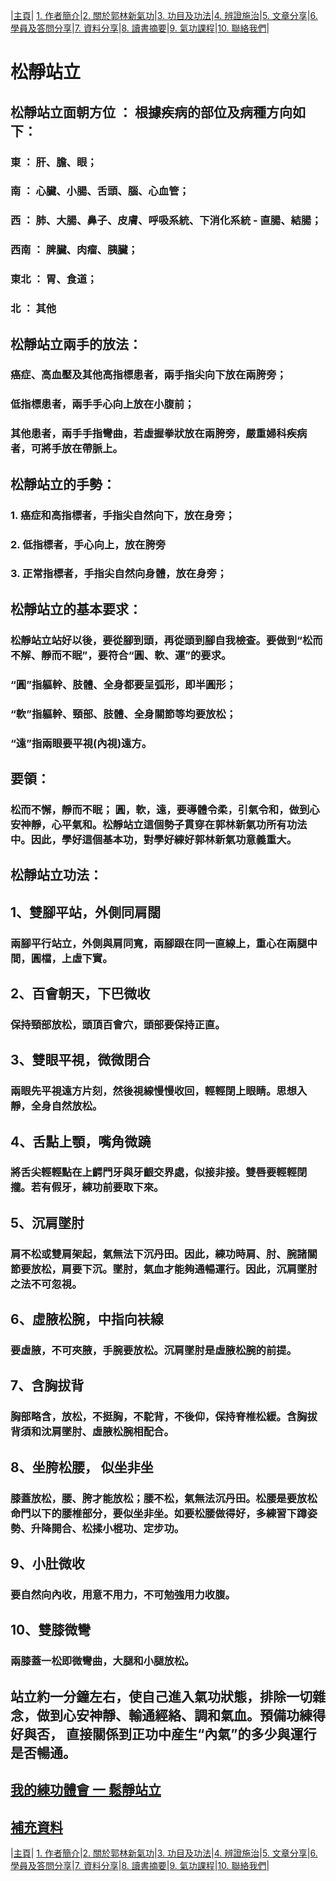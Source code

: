 |[主頁](/README.md)| [1. 作者簡介](/a10.md)|[2. 關於郭林新氣功](/a1.md)|[3. 功目及功法](/a2.md)|[4. 辨證施治](/a3.md)|[5. 文章分享](/a5.md)|[6. 學員及答問分享](/a6.md)|[7. 資料分享](/a7.md)|[8. 讀書摘要](/a4.md)|[9. 氣功課程](/郭林新氣功課程.md)|[10. 聯絡我們](/a9.md)|

# 松靜站立 

## 松靜站立面朝方位 ： 根據疾病的部位及病種方向如下：
### 東 	： 肝、膽、眼；
### 南 	： 心臟、小腸、舌頭、腦、心血管；
### 西 	： 肺、大腸、鼻子、皮膚、呼吸系統、下消化系統 - 直腸、結腸；
### 西南 ： 脾臟、肉瘤、胰臟；
### 東北 ： 胃、食道；
### 北 	： 其他

## 松靜站立兩手的放法：
### 癌症、高血壓及其他高指標患者，兩手指尖向下放在兩胯旁；
### 低指標患者，兩手手心向上放在小腹前；
### 其他患者，兩手手指彎曲，若虛握拳狀放在兩胯旁，嚴重婦科疾病者，可將手放在帶脈上。

## 松靜站立的手勢：
### 1. 癌症和高指標者，手指尖自然向下，放在身旁；
### 2. 低指標者，手心向上，放在胯旁
### 3. 正常指標者，手指尖自然向身體，放在身旁；

## 松靜站立的基本要求：
### 松靜站立站好以後，要從腳到頭，再從頭到腳自我檢查。要做到“松而不解、靜而不眠”，要符合“圓、軟、運”的要求。

### “圓”指軀幹、肢體、全身都要呈弧形，即半圓形；
### “軟”指軀幹、頸部、肢體、全身關節等均要放松；
### “遠”指兩眼要平視(內視)遠方。

## 要領：
### 松而不懈，靜而不眠； 圓，軟，遠，要導體令柔，引氣令和，做到心安神靜，心平氣和。松靜站立這個勢子貫穿在郭林新氣功所有功法中。因此，學好這個基本功，對學好練好郭林新氣功意義重大。

## 松靜站立功法：

## 1、雙腳平站，外側同肩闊
### 兩腳平行站立，外側與肩同寬，兩腳跟在同一直線上，重心在兩腿中間，圓檔，上虛下實。
## 2、百會朝天，下巴微收
### 保持頸部放松，頭頂百會穴，頭部要保持正直。
## 3、雙眼平視，微微閉合
### 兩眼先平視遠方片刻，然後視線慢慢收回，輕輕閉上眼睛。思想入靜，全身自然放松。
## 4、舌點上顎，嘴角微蹺
### 將舌尖輕輕點在上齶門牙與牙齦交界處，似接非接。雙唇要輕輕閉攏。若有假牙，練功前要取下來。
## 5、沉肩墜肘
### 肩不松或雙肩架起，氣無法下沉丹田。因此，練功時肩、肘、腕諸關節要放松，肩要下沉。墜肘，氣血才能夠通暢運行。因此，沉肩墜肘之法不可忽視。
## 6、虛腋松腕，中指向衭線
### 要虛腋，不可夾腋，手腕要放松。沉肩墜肘是虛腋松腕的前提。
## 7、含胸拔背
### 胸部略含，放松，不挺胸，不駝背，不後仰，保持脊椎松緩。含胸拔背須和沈肩墜肘、虛腋松腕相配合。
## 8、坐胯松腰， 似坐非坐
### 膝蓋放松，腰、胯才能放松；腰不松，氣無法沉丹田。松腰是要放松命門以下的腰椎部分，要似坐非坐。如要松腰做得好，多練習下蹲姿勢、升降開合、松揉小棍功、定步功。
## 9、小肚微收
### 要自然向內收，用意不用力，不可勉強用力收腹。
## 10、雙膝微彎
### 兩膝蓋一松即微彎曲，大腿和小腿放松。

## 站立約一分鐘左右，使自己進入氣功狀態，排除一切雜念，做到心安神靜、輸通經絡、調和氣血。預備功練得好與否， 直接關係到正功中産生“內氣”的多少與運行是否暢通。

## [我的練功體會 一 鬆靜站立](/鬆靜站立4.md) 

## [補充資料](/松靜站立補1.md)

|[主頁](/README.md)| [1. 作者簡介](/a10.md)|[2. 關於郭林新氣功](/a1.md)|[3. 功目及功法](/a2.md)|[4. 辨證施治](/a3.md)|[5. 文章分享](/a5.md)|[6. 學員及答問分享](/a6.md)|[7. 資料分享](/a7.md)|[8. 讀書摘要](/a4.md)|[9. 氣功課程](/郭林新氣功課程.md)|[10. 聯絡我們](/a9.md)|




